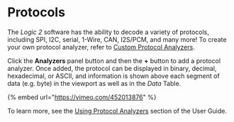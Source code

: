 # Protocols

The _Logic 2_ software has the ability to decode a variety of protocols, including SPI, I2C, serial, 1-Wire, CAN, I2S/PCM, and many more! To create your own protocol analyzer, refer to [Custom Protocol Analyzers](https://saleae.gitbook.io/docs/saleae-api-and-sdk/protocol-analyzer-sdk).

Click the **Analyzers** panel button and then the **+** button to add a protocol analyzer. Once added, the protocol can be displayed in binary, decimal, hexadecimal, or ASCII, and information is shown above each segment of data \(e.g. byte\) in the viewport as well as in the _Data_ Table.

{% embed url="https://vimeo.com/452013876" %}

To learn more, see the [Using Protocol Analyzers](https://saleae.gitbook.io/docs/user-guide/using-logic/using-protocol-analyzers) section of the User Guide.

